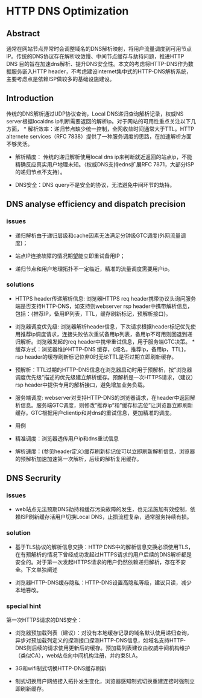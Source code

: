# HTTP DNS Optimization

## Abstract
通常在网站节点异常时会调整域名的DNS解析映射，将用户流量调度到可用节点IP。传统的DNS协议存在解析收敛慢、中间节点缓存与劫持问题，推进HTTP DNS 目的旨在加速dns解析、提升DNS安全性。本文的考虑将HTTP-DNS作为数据服务嵌入HTTP header，不考虑建设internet集中式的HTTP-DNS解析系统，主要考虑点是依赖ISP做较多的基础设施建设。

## Introduction

传统的DNS解析通过UDP协议查询，Local DNS递归查询解析记录，权威NS server根据localdns ip判断需要返回的解析ip。对于网站的可用性重点关注以下几方面， * 解析效率：递归节点缺少统一控制，全网收敛时间通常大于TTL。HTTP alternete services（RFC 7838）提供了一种服务调度的思路，在加速解析方面不够灵活。

* 解析精度： 传统的递归解析使用local dns ip来判断就近返回的站点ip，不能精确反应真实用户地理未知。（权威DNS支持edns扩展RFC 7871，大部分ISP的递归节点不支持）。

* DNS安全：DNS query不是安全的协议，无法避免中间环节的劫持。


## DNS analyse efficiency and dispatch precision

### issues

* 递归解析由于递归层级和cache因素无法满足分钟级GTC调度(外网流量调度)；

* 站点IP连接故障的情况期望能立即重试备用IP；

* 递归节点和用户地理拓扑不一定临近，精准的流量调度需要用户ip。

### solutions

* HTTPS header传递解析信息: 浏览器HTTPS req header携带协议头询问服务端是否支持HTTP-DNS，如支持则webserver rsp header中携带解析信息，包括：{推荐IP，备用IP列表，TTL，缓存刷新标记，预解析接口}。

* 浏览器调度优先级: 浏览器解析header信息，下次请求根据header标记优先使用推荐ip调度请求，连接失败依次重试备用ip列表，备用ip不可用则回退到递归解析。浏览器发起的req header中携带重试信息，用于服务端GTC决策。 * 缓存方式：浏览器维护HTTP-DNS 缓存，{域名，推荐ip，备用ip，TTL}，rsp header的缓存刷新标记位非0时无论TTL是否过期立即刷新缓存。

* 预解析：TTL过期的HTTP-DNS信息在浏览器启动时用于预解析，按”浏览器调度优先级”描述的优先级建立解析缓存。预解析是一次HTTPS请求，（建议）rsp header中提供专用的解析接口，避免增加业务负载。

* 服务端调度: webserver对支持HTTP-DNS的浏览器请求，在header中返回解析信息。服务端GTC调度，则修改”推荐ip”和”缓存标志位”让浏览器立即刷新缓存。GTC根据用户clientip和对dns的重试信息，更加精准的调度。

* 用例

* 精准调度：浏览器透传用户ip和dns重试信息

* 解析速度：(参见header定义)缓存刷新标记位可以立即刷新解析信息，浏览器的预解析加速加速第一次解析，后续的解析复用缓存。

## DNS Secrurity

### issues

* web站点无法预期DNS劫持和缓存污染故障的发生，也无法施加有效控制，依赖ISP刷新缓存活用户切换Local DNS，止损流程复杂，通常服务持续有损。

### solution

* 基于TLS协议的解析信息交换：HTTP DNS中的解析信息交换必须使用TLS，在有预解析的情况下曾经成功发起过HTTPS请求的用户后续的DNS解析都是安全的。对于第一次发起HTTPS请求的用户仍然依赖递归解析，存在不安全。下文单独阐述

* 浏览器HTTP-DNS缓存隐私：HTTP-DNS设置高隐私等级，建议只读，减少本地篡改。

### special hint

第一次HTTPS请求的DNS安全：

* 浏览器预加载列表（建议）：对没有本地缓存记录的域名默认使用递归查询，异步对预加载列定义的探测接口探测HTTP-DNS信息，如域名支持HTTP-DNS则后续的请求使用更新后的缓存。预加载列表建议由权威中间机构维护（类似CA），web站点向中间机构注册，并约束SLA。

* 3G和wifi制式切换HTTP-DNS缓存刷新

* 制式切换用户网络接入拓扑发生变化，浏览器感知制式切换重建连接时强制立即刷新缓存。
